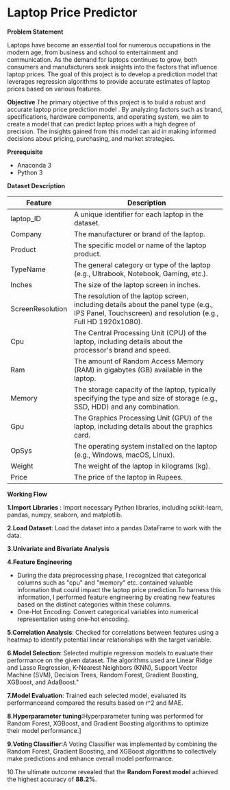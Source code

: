 
# Laptop Price Predictor

**Problem Statement**

Laptops have become an essential tool for numerous occupations in the modern age, from business and school to entertainment and communication. As the demand for laptops continues to grow, both consumers and manufacturers seek insights into the factors that influence laptop prices. The goal of this project is to develop a prediction model that leverages regression algorithms to provide accurate estimates of laptop prices based on various features.

**Objective**
The primary objective of this project is to build a robust and accurate laptop price prediction model . By analyzing factors such as brand, specifications, hardware components, and operating system, we aim to create a model that can predict laptop prices with a high degree of precision. The insights gained from this model can aid in making informed decisions about pricing, purchasing, and market strategies.

**Prerequisite**

* Anaconda 3
* Python 3

**Dataset Description**

| Feature | Description |
|---------|-------------|
| laptop_ID | A unique identifier for each laptop in the dataset. |
| Company | The manufacturer or brand of the laptop. |
| Product | The specific model or name of the laptop product. |
| TypeName | The general category or type of the laptop (e.g., Ultrabook, Notebook, Gaming, etc.). |
| Inches | The size of the laptop screen in inches. |
| ScreenResolution | The resolution of the laptop screen, including details about the panel type (e.g., IPS Panel, Touchscreen) and resolution (e.g., Full HD 1920x1080). |
| Cpu | The Central Processing Unit (CPU) of the laptop, including details about the processor's brand and speed. |
| Ram | The amount of Random Access Memory (RAM) in gigabytes (GB) available in the laptop. |
| Memory | The storage capacity of the laptop, typically specifying the type and size of storage (e.g., SSD, HDD) and any combination. |
| Gpu | The Graphics Processing Unit (GPU) of the laptop, including details about the graphics card. |
| OpSys | The operating system installed on the laptop (e.g., Windows, macOS, Linux). |
| Weight | The weight of the laptop in kilograms (kg). |
| Price | The price of the laptop in Rupees. |


**Working Flow**

 **1.Import Libraries** : Import necessary Python libraries, including scikit-learn, pandas, numpy, seaborn, and matplotlib.

**2.Load Dataset**: Load the dataset into a pandas DataFrame to work with the data.

**3.Univariate and Bivariate Analysis**

**4.Feature Engineering**

* During the data preprocessing phase, I recognized that categorical columns such as "cpu" and "memory" etc. contained valuable information that could impact the laptop price prediction.To harness this information, I performed feature engineering by creating new features based on the distinct categories within these columns.
* One-Hot Encoding: Convert categorical variables into numerical representation using one-hot encoding.

**5.Correlation Analysis**: Checked for correlations between features using a heatmap to identify potential linear relationships with the target variable.

**6.Model Selection**: Selected multiple regression models to evaluate their performance on the given dataset. The algorithms used are Linear Ridge and Lasso Regression, K-Nearest Neighbors (KNN), Support Vector Machine (SVM), Decision Trees, Random Forest, Gradient Boosting, XGBoost, and AdaBoost."

**7.Model Evaluation**: Trained each selected model, evaluated its performanceand compared the results based on r^2 and MAE.

**8.Hyperparameter tuning**:Hyperparameter tuning was performed for Random Forest, XGBoost, and Gradient Boosting algorithms to optimize their model performance.]

**9.Voting Classifier**:A Voting Classifier was implemented by combining the Random Forest, Gradient Boosting, and XGBoost algorithms to collectively make predictions and enhance overall model performance.

10.The ultimate outcome revealed that the **Random Forest model** achieved the highest accuracy of **88.2%**.
